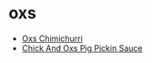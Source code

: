 # oxs

 * [Oxs Chimichurri](../../index/o/oxs-chimichurri.json)
 * [Chick And Oxs Pig Pickin Sauce](../../index/c/chick-and-oxs-pig-pickin-sauce.json)
